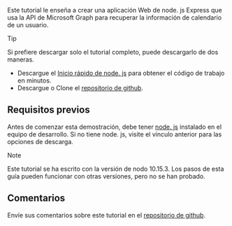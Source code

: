 <!-- markdownlint-disable MD002 MD041 -->

Este tutorial le enseña a crear una aplicación Web de node. js Express que usa la API de Microsoft Graph para recuperar la información de calendario de un usuario.

> [!TIP]
> Si prefiere descargar solo el tutorial completo, puede descargarlo de dos maneras.
>
> - Descargue el [Inicio rápido de node. js](https://developer.microsoft.com/graph/quick-start?platform=option-node) para obtener el código de trabajo en minutos.
> - Descargue o Clone el [repositorio de github](https://github.com/microsoftgraph/msgraph-training-nodeexpressapp).

## <a name="prerequisites"></a>Requisitos previos

Antes de comenzar esta demostración, debe tener [node. js](https://nodejs.org) instalado en el equipo de desarrollo. Si no tiene node. js, visite el vínculo anterior para las opciones de descarga.

> [!NOTE]
> Este tutorial se ha escrito con la versión de nodo 10.15.3. Los pasos de esta guía pueden funcionar con otras versiones, pero no se han probado.

## <a name="feedback"></a>Comentarios

Envíe sus comentarios sobre este tutorial en el [repositorio de github](https://github.com/microsoftgraph/msgraph-training-nodeexpressapp).